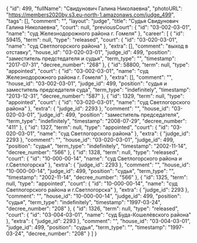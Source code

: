 {
    "id": 499,
    "fullName": "Свидунович Галина Николаевна",
    "photoURL": "https://members2020by.s3.eu-north-1.amazonaws.com/judge_499",
    "tags": [],
    "comment": "",
    "layout": "judge",
    "title": "Судья Свидунович Галина Николаевна",
    "court": null,
    "previousCourt": {
        "id": "03-002-03-01",
        "name": "суд Железнодорожного района г. Гомеля"
    },
    "career": [
        {
            "id": 59415,
            "term": null,
            "type": "released",
            "court": {
                "id": "03-020-03-01",
                "name": "суд Светлогорского района"
            },
            "extra": [],
            "comment": "выход в отставку",
            "house_id": "03-020-03-01",
            "judge_id": 499,
            "position": "заместитель предстедателя и судья",
            "term_type": "",
            "timestamp": "2017-07-31",
            "decree_number": "268"
        },
        {
            "id": 58800,
            "term": null,
            "type": "appointed",
            "court": {
                "id": "03-002-03-01",
                "name": "суд Железнодорожного района г. Гомеля"
            },
            "extra": [],
            "comment": "",
            "house_id": "03-002-03-01",
            "judge_id": 499,
            "position": "судья и заместитель председателя суда",
            "term_type": "indefinitely",
            "timestamp": "2013-12-31",
            "decree_number": "587"
        },
        {
            "id": 1329,
            "term": null,
            "type": "appointed",
            "court": {
                "id": "03-020-03-01",
                "name": "суд Светлогорского района"
            },
            "extra": {
                "judge_id": 2293
            },
            "comment": "",
            "house_id": "03-020-03-01",
            "judge_id": 499,
            "position": "заместитель председателя",
            "term_type": "indefinitely",
            "timestamp": "2008-07-29",
            "decree_number": "411"
        },
        {
            "id": 1327,
            "term": null,
            "type": "appointed",
            "court": {
                "id": "03-020-03-01",
                "name": "суд Светлогорского района"
            },
            "extra": {
                "judge_id": 2293
            },
            "comment": "",
            "house_id": "03-020-03-01",
            "judge_id": 499,
            "position": "судья",
            "term_type": "indefinitely",
            "timestamp": "2002-11-14",
            "decree_number": "566"
        },
        {
            "id": 1328,
            "term": null,
            "type": "released",
            "court": {
                "id": "10-000-00-14",
                "name": "суд Светлогорского района и г.Светлогорска"
            },
            "extra": {
                "judge_id": 2293
            },
            "comment": "",
            "house_id": "10-000-00-14",
            "judge_id": 499,
            "position": "судья",
            "term_type": "",
            "timestamp": "2002-11-14",
            "decree_number": "566"
        },
        {
            "id": 1325,
            "term": null,
            "type": "appointed",
            "court": {
                "id": "10-000-00-14",
                "name": "суд Светлогорского района и г.Светлогорска"
            },
            "extra": {
                "judge_id": 2293
            },
            "comment": "",
            "house_id": "10-000-00-14",
            "judge_id": 499,
            "position": "судья",
            "term_type": "indefinitely",
            "timestamp": "1997-03-24",
            "decree_number": "208"
        },
        {
            "id": 1326,
            "term": null,
            "type": "released",
            "court": {
                "id": "03-004-03-01",
                "name": "суд Буда-Кошелёвского района"
            },
            "extra": {
                "judge_id": 2293
            },
            "comment": "",
            "house_id": "03-004-03-01",
            "judge_id": 499,
            "position": "судья",
            "term_type": "",
            "timestamp": "1997-03-24",
            "decree_number": "208"
        }
    ]
}